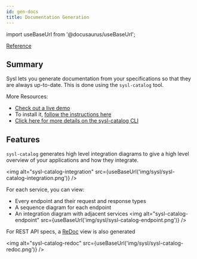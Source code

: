 ```yaml
---
id: gen-docs
title: Documentation Generation
---
```

import useBaseUrl from '@docusaurus/useBaseUrl';

[Reference](https://github.com/anz-bank/sysl-catalog)

## Summary

Sysl lets you generate documentation from your specifications so that they are always up-to-date. This is done using the `sysl-catalog` tool.

More Resources:

- [Check out a live demo](https://api-catalog.sysl.io/)
- To install it, [follow the instructions here](sysl-catalog-install.md)
- [Click here for more details on the sysl-catalog CLI](sysl-catalog-cmd.md)

## Features

`sysl-catalog` generates high level integration diagrams to give a high level overview of your applications and how they integrate.

<img alt="sysl-catalog-integration" src={useBaseUrl('img/sysl/sysl-catalog-integration.png')} />

For each service, you can view:

- Every endpoint and their request and response types
- A sequence diagram for each endpoint
- An integration diagram with adjacent services
  <img alt="sysl-catalog-endpoint" src={useBaseUrl('img/sysl/sysl-catalog-endpoint.png')} />

For REST API specs, a [ReDoc](https://github.com/Redocly/redoc) view is also generated

<img alt="sysl-catalog-redoc" src={useBaseUrl('img/sysl/sysl-catalog-redoc.png')} />
